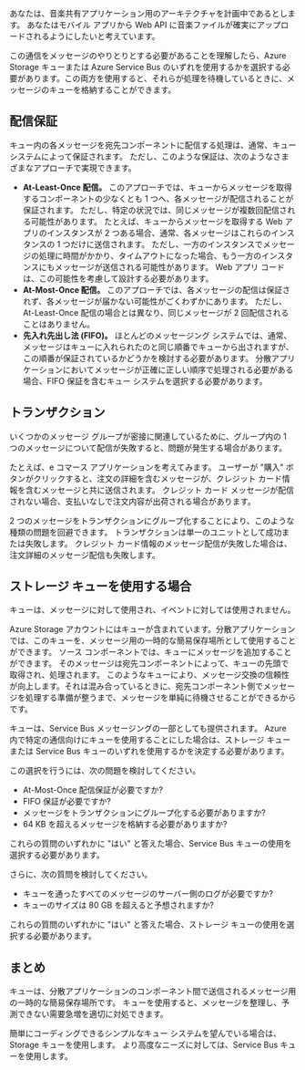 あなたは、音楽共有アプリケーション用のアーキテクチャを計画中であるとします。 あなたはモバイル アプリから Web API に音楽ファイルが確実にアップロードされるようにしたいと考えています。

この通信をメッセージのやりとりとする必要があることを理解したら、Azure Storage キューまたは Azure Service Bus のいずれを使用するかを選択する必要があります。この両方を使用すると、それらが処理を待機しているときに、メッセージのキューを格納することができます。

## <a name="delivery-guarantees"></a>配信保証

キュー内の各メッセージを宛先コンポーネントに配信する処理は、通常、キュー システムによって保証されます。 ただし、このような保証は、次のようなさまざまなアプローチで実現できます。

- **At-Least-Once 配信。** このアプローチでは、キューからメッセージを取得するコンポーネントの少なくとも 1 つへ、各メッセージが配信されることが保証されます。 ただし、特定の状況では、同じメッセージが複数回配信される可能性があります。 たとえば、キューからメッセージを取得する Web アプリのインスタンスが 2 つある場合、通常、各メッセージはこれらのインスタンスの 1 つだけに送信されます。 ただし、一方のインスタンスでメッセージの処理に時間がかかり、タイムアウトになった場合、もう一方のインスタンスにもメッセージが送信される可能性があります。 Web アプリ コードは、この可能性を考慮して設計する必要があります。
- **At-Most-Once 配信。** このアプローチでは、各メッセージの配信は保証されず、各メッセージが届かない可能性がごくわずかにあります。 ただし、At-Least-Once 配信の場合とは異なり、同じメッセージが 2 回配信されることはありません。
- **先入れ先出し法 (FIFO)。** ほとんどのメッセージング システムでは、通常、メッセージはキューに入れられたのと同じ順番でキューから出されますが、この順番が保証されているかどうかを検討する必要があります。 分散アプリケーションにおいてメッセージが正確に正しい順序で処理される必要がある場合、FIFO 保証を含むキュー システムを選択する必要があります。

## <a name="transactions"></a>トランザクション

いくつかのメッセージ グループが密接に関連しているために、グループ内の 1 つのメッセージについて配信が失敗すると、問題が発生する場合があります。

たとえば、e コマース アプリケーションを考えてみます。 ユーザーが "購入" ボタンがクリックすると、注文の詳細を含むメッセージが、クレジット カード情報を含むメッセージと共に送信されます。 クレジット カード メッセージが配信されない場合、支払いなしで注文内容が出荷される場合があります。

2 つのメッセージをトランザクションにグループ化することにより、このような種類の問題を回避できます。 トランザクションは単一のユニットとして成功または失敗します。 クレジット カード情報のメッセージ配信が失敗した場合は、注文詳細のメッセージ配信も失敗します。

## <a name="when-to-use-storage-queues"></a>ストレージ キューを使用する場合

キューは、メッセージに対して使用され、イベントに対しては使用されません。

Azure Storage アカウントにはキューが含まれています。分散アプリケーションでは、このキューを、メッセージ用の一時的な簡易保存場所として使用することができます。 ソース コンポーネントでは、キューにメッセージを追加することができます。 そのメッセージは宛先コンポーネントによって、キューの先頭で取得され、処理されます。 このようなキューにより、メッセージ交換の信頼性が向上します。それは混み合っているときに、宛先コンポーネント側でメッセージを処理する準備が整うまで、メッセージを単純に待機させることができるからです。

キューは、Service Bus メッセージングの一部としても提供されます。 Azure 内で特定の通信向けにキューを使用することにした場合は、ストレージ キューまたは Service Bus キューのいずれを使用するかを決定する必要があります。

この選択を行うには、次の問題を検討してください。

- At-Most-Once 配信保証が必要ですか?
- FIFO 保証が必要ですか?
- メッセージをトランザクションにグループ化する必要がありますか?
- 64 KB を超えるメッセージを格納する必要がありますか?

これらの質問のいずれかに "はい" と答えた場合、Service Bus キューの使用を選択する必要があります。

さらに、次の質問を検討してください。

- キューを通ったすべてのメッセージのサーバー側のログが必要ですか?
- キューのサイズは 80 GB を超えると予想されますか?

これらの質問のいずれかに "はい" と答えた場合、ストレージ キューの使用を選択する必要があります。

## <a name="summary"></a>まとめ

キューは、分散アプリケーションのコンポーネント間で送信されるメッセージ用の一時的な簡易保存場所です。 キューを使用すると、メッセージを整理し、予測できない需要急増を適切に対処できます。

簡単にコーディングできるシンプルなキュー システムを望んでいる場合は、Storage キューを使用します。 より高度なニーズに対しては、Service Bus キューを使用します。